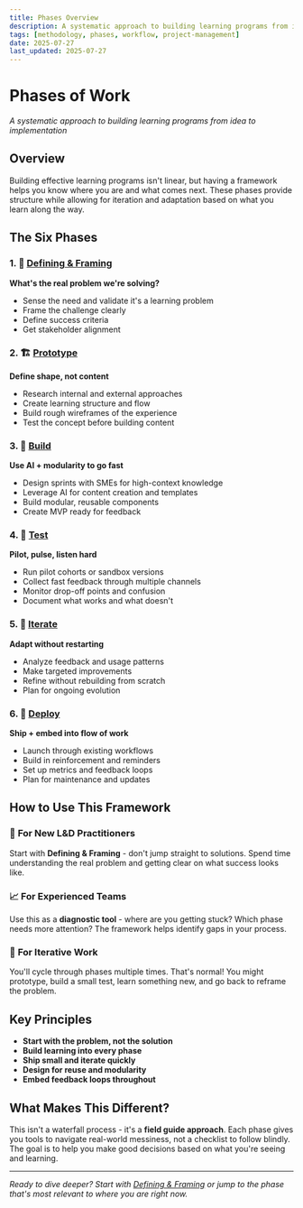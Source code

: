 ```yaml
---
title: Phases Overview
description: A systematic approach to building learning programs from idea to implementation
tags: [methodology, phases, workflow, project-management]
date: 2025-07-27
last_updated: 2025-07-27
---
```


# Phases of Work

*A systematic approach to building learning programs from idea to implementation*

## Overview

Building effective learning programs isn't linear, but having a framework helps you know where you are and what comes next. These phases provide structure while allowing for iteration and adaptation based on what you learn along the way.

## The Six Phases

### 1. 🎯 [Defining & Framing](phases/defining-framing)
**What's the real problem we're solving?**
- Sense the need and validate it's a learning problem
- Frame the challenge clearly
- Define success criteria
- Get stakeholder alignment

### 2. 🏗️ [Prototype](./prototype)
**Define shape, not content**
- Research internal and external approaches
- Create learning structure and flow
- Build rough wireframes of the experience
- Test the concept before building content

### 3. 🔨 [Build](./build)
**Use AI + modularity to go fast**
- Design sprints with SMEs for high-context knowledge
- Leverage AI for content creation and templates
- Build modular, reusable components
- Create MVP ready for feedback

### 4. 🧪 [Test](./test)
**Pilot, pulse, listen hard**
- Run pilot cohorts or sandbox versions
- Collect fast feedback through multiple channels
- Monitor drop-off points and confusion
- Document what works and what doesn't

### 5. 🔄 [Iterate](./iterate)
**Adapt without restarting**
- Analyze feedback and usage patterns
- Make targeted improvements
- Refine without rebuilding from scratch
- Plan for ongoing evolution

### 6. 🚀 [Deploy](./deploy)
**Ship + embed into flow of work**
- Launch through existing workflows
- Build in reinforcement and reminders
- Set up metrics and feedback loops
- Plan for maintenance and updates

## How to Use This Framework

### 🎯 **For New L&D Practitioners**
Start with **Defining & Framing** - don't jump straight to solutions. Spend time understanding the real problem and getting clear on what success looks like.

### 📈 **For Experienced Teams**
Use this as a **diagnostic tool** - where are you getting stuck? Which phase needs more attention? The framework helps identify gaps in your process.

### 🔄 **For Iterative Work**
You'll cycle through phases multiple times. That's normal! You might prototype, build a small test, learn something new, and go back to reframe the problem.

## Key Principles

- **Start with the problem, not the solution**
- **Build learning into every phase**
- **Ship small and iterate quickly**
- **Design for reuse and modularity**
- **Embed feedback loops throughout**

## What Makes This Different?

This isn't a waterfall process - it's a **field guide approach**. Each phase gives you tools to navigate real-world messiness, not a checklist to follow blindly. The goal is to help you make good decisions based on what you're seeing and learning.

---

*Ready to dive deeper? Start with [Defining & Framing](./defining-framing) or jump to the phase that's most relevant to where you are right now.*
